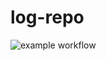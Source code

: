 # log-repo

![example workflow](https://github.com/fsv-aula/log-repo/actions/workflows/main.yml/badge.svg?branch=main&event=push)
